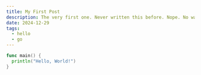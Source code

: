 ```yaml
---
title: My First Post
description: The very first one. Never written this before. Nope. No way.
date: 2024-12-29
tags:
  - hello
  - go
---
```


```go
func main() {
  println("Hello, World!")
}
```
